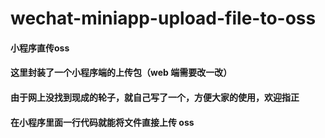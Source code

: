 # wechat-miniapp-upload-file-to-oss

#### 小程序直传oss

#### 这里封装了一个小程序端的上传包（web 端需要改一改）

#### 由于网上没找到现成的轮子，就自己写了一个，方便大家的使用，欢迎指正

#### 在小程序里面一行代码就能将文件直接上传 oss

